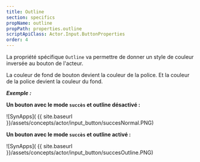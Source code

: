 ```yaml
---
title: Outline
section: specifics
propName: outline
propPath: properties.outline
scriptApiClass: Actor.Input.ButtonProperties
order: 4
---
```

La propriété spécifique `Outline` va permettre de donner un style de couleur inversée au bouton de l'acteur.

La couleur de fond de bouton devient la couleur de la police.
Et la couleur de la police devient la couleur du fond.

***Exemple :***

**Un bouton avec le mode `succès` et outline désactivé :**

![SynApps]( {{ site.baseurl }}/assets/concepts/actor/input_button/succesNormal.PNG)

**Un bouton avec le mode `succès` et outline activé :**

![SynApps]( {{ site.baseurl }}/assets/concepts/actor/input_button/succesOutline.PNG)
